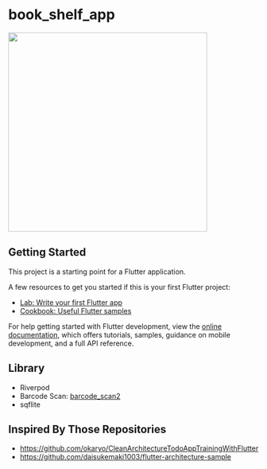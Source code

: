 # book_shelf_app

<img width="400" height="400" src="https://github.com/YuukiHayashi0510/my_book_shelf_app/assets/88963450/453bd217-46e0-4fe0-bd72-c88f683c7088">


## Getting Started

This project is a starting point for a Flutter application.

A few resources to get you started if this is your first Flutter project:

- [Lab: Write your first Flutter app](https://docs.flutter.dev/get-started/codelab)
- [Cookbook: Useful Flutter samples](https://docs.flutter.dev/cookbook)

For help getting started with Flutter development, view the
[online documentation](https://docs.flutter.dev/), which offers tutorials,
samples, guidance on mobile development, and a full API reference.

## Library

- Riverpod
- Barcode Scan: [barcode_scan2](https://pub.dev/documentation/barcode_scan2/latest/)
- sqflite

## Inspired By Those Repositories

- https://github.com/okaryo/CleanArchitectureTodoAppTrainingWithFlutter
- https://github.com/daisukemaki1003/flutter-architecture-sample
